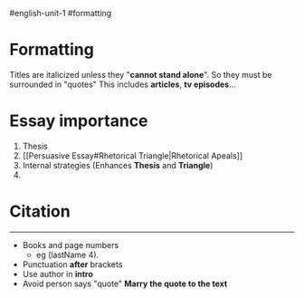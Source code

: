 #english-unit-1 
#formatting
# Formatting
Titles are italicized unless they "**cannot stand alone**". So they must be surrounded in "quotes" This includes **articles**, **tv episodes**...

# Essay importance
1. Thesis
2. [[Persuasive Essay#Rhetorical Triangle|Rhetorical Apeals]]
3. Internal strategies (Enhances **Thesis** and **Triangle**)
4. 

# Citation
---
- Books and page numbers
	- eg (lastName 4). 
- Punctuation **after** brackets
- Use author in **intro**
- Avoid person says "quote" **Marry the quote to the text**
